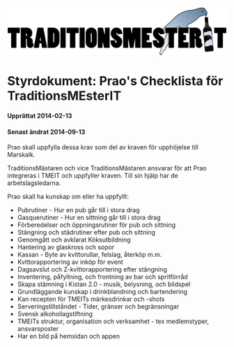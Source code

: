 ![](../../logotmeit_hilong.png)

# Styrdokument: Prao's Checklista för TraditionsMEsterIT
#### Upprättat 2014-02-13
#### Senast ändrat 2014-09-13

Prao skall uppfylla dessa krav som del av kraven för upphöjelse till Marskalk.  

TraditionsMästaren och vice TraditionsMästaren ansvarar för att Prao integreras i TMEIT och uppfyller kraven. Till sin hjälp har de arbetslagsledarna. 

Prao skall ha kunskap om eller ha uppfyllt:  
- Pubrutiner - Hur en pub går till i stora drag
- Gasquerutiner - Hur en sittning går till i stora drag
- Förberedelser och öppningsrutiner för pub och sittning
- Stängning och städrutiner efter pub och sittning
- Genomgått och avklarat Köksutbildning
- Hantering av glaskross och sopor
- Kassan - Byte av kvittorullar, felslag, återköp m.m.
- Kvittorapportering av inköp för event
- Dagsavslut och Z-kvittorapportering efter stängning
- Inventering, påfyllning, och frontning av bar och spritförråd
- Skapa stämning i Kistan 2.0 - musik, belysning, och bildspel
- Grundläggande kunskap i drinkblandning och bartendering
- Kan recepten för TMEITs märkesdrinkar och -shots
- Serveringstillståndet - Tider, gränser och begränsningar
- Svensk alkohollagstiftning
- TMEITs struktur, organisation och verksamhet - tex medlemstyper, ansvarsposter
- Har en bild på hemsidan och appen
